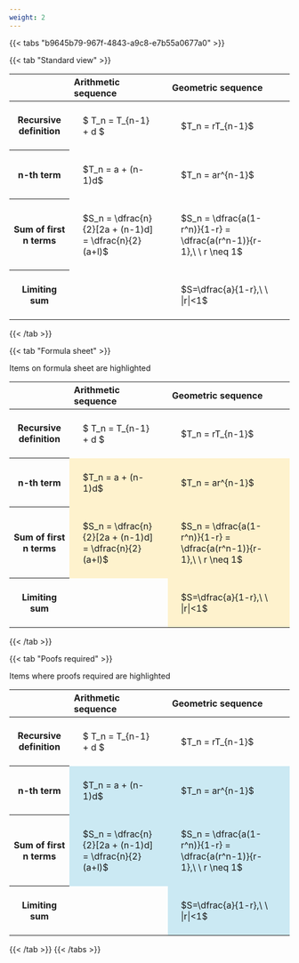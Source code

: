 ```yaml
---
weight: 2
---
```


{{< tabs "b9645b79-967f-4843-a9c8-e7b55a0677a0" >}}

{{< tab "Standard view" >}}

<style type="text/css">
#T_41d16 th.col_heading {
  text-align: left;
  font-size: 1em;
}
#T_41d16 td {
  text-align: left;
  font-size: 1em;
  padding: 1.5em;
}
</style>
<table id="T_41d16">
  <thead>
    <tr>
      <th class="blank level0" >&nbsp;</th>
      <th id="T_41d16_level0_col0" class="col_heading level0 col0" >Arithmetic sequence</th>
      <th id="T_41d16_level0_col1" class="col_heading level0 col1" >Geometric sequence</th>
    </tr>
  </thead>
  <tbody>
    <tr>
      <th id="T_41d16_level0_row0" class="row_heading level0 row0" >Recursive definition</th>
      <td id="T_41d16_row0_col0" class="data row0 col0" >$ T_n = T_{n-1} + d $</td>
      <td id="T_41d16_row0_col1" class="data row0 col1" >$T_n = rT_{n-1}$</td>
    </tr>
    <tr>
      <th id="T_41d16_level0_row1" class="row_heading level0 row1" >n-th term</th>
      <td id="T_41d16_row1_col0" class="data row1 col0" >$T_n = a + (n-1)d$</td>
      <td id="T_41d16_row1_col1" class="data row1 col1" >$T_n = ar^{n-1}$</td>
    </tr>
    <tr>
      <th id="T_41d16_level0_row2" class="row_heading level0 row2" >Sum of first n terms</th>
      <td id="T_41d16_row2_col0" class="data row2 col0" >$S_n = \dfrac{n}{2}[2a + (n-1)d] = \dfrac{n}{2}(a+l)$</td>
      <td id="T_41d16_row2_col1" class="data row2 col1" >$S_n = \dfrac{a(1-r^n)}{1-r} = \dfrac{a(r^n-1)}{r-1},\ \  r \neq 1$</td>
    </tr>
    <tr>
      <th id="T_41d16_level0_row3" class="row_heading level0 row3" >Limiting sum</th>
      <td id="T_41d16_row3_col0" class="data row3 col0" ></td>
      <td id="T_41d16_row3_col1" class="data row3 col1" >$S=\dfrac{a}{1-r},\ \ |r|<1$</td>
    </tr>
  </tbody>
</table>
{{< /tab >}}

{{< tab "Formula sheet" >}}

Items on formula sheet are highlighted 
<br>
<style type="text/css">
#T_f7356 th.col_heading {
  text-align: left;
  font-size: 1em;
}
#T_f7356 td {
  text-align: left;
  font-size: 1em;
  padding: 1.5em;
}
#T_f7356_row0_col0, #T_f7356_row0_col1, #T_f7356_row3_col0 {
  background-color: rgba(0,0,0,0);
}
#T_f7356_row1_col0, #T_f7356_row1_col1, #T_f7356_row2_col0, #T_f7356_row2_col1, #T_f7356_row3_col1 {
  background-color: rgba(255,194,10, 0.2);
}
</style>
<table id="T_f7356">
  <thead>
    <tr>
      <th class="blank level0" >&nbsp;</th>
      <th id="T_f7356_level0_col0" class="col_heading level0 col0" >Arithmetic sequence</th>
      <th id="T_f7356_level0_col1" class="col_heading level0 col1" >Geometric sequence</th>
    </tr>
  </thead>
  <tbody>
    <tr>
      <th id="T_f7356_level0_row0" class="row_heading level0 row0" >Recursive definition</th>
      <td id="T_f7356_row0_col0" class="data row0 col0" >$ T_n = T_{n-1} + d $</td>
      <td id="T_f7356_row0_col1" class="data row0 col1" >$T_n = rT_{n-1}$</td>
    </tr>
    <tr>
      <th id="T_f7356_level0_row1" class="row_heading level0 row1" >n-th term</th>
      <td id="T_f7356_row1_col0" class="data row1 col0" >$T_n = a + (n-1)d$</td>
      <td id="T_f7356_row1_col1" class="data row1 col1" >$T_n = ar^{n-1}$</td>
    </tr>
    <tr>
      <th id="T_f7356_level0_row2" class="row_heading level0 row2" >Sum of first n terms</th>
      <td id="T_f7356_row2_col0" class="data row2 col0" >$S_n = \dfrac{n}{2}[2a + (n-1)d] = \dfrac{n}{2}(a+l)$</td>
      <td id="T_f7356_row2_col1" class="data row2 col1" >$S_n = \dfrac{a(1-r^n)}{1-r} = \dfrac{a(r^n-1)}{r-1},\ \  r \neq 1$</td>
    </tr>
    <tr>
      <th id="T_f7356_level0_row3" class="row_heading level0 row3" >Limiting sum</th>
      <td id="T_f7356_row3_col0" class="data row3 col0" ></td>
      <td id="T_f7356_row3_col1" class="data row3 col1" >$S=\dfrac{a}{1-r},\ \ |r|<1$</td>
    </tr>
  </tbody>
</table>
{{< /tab >}}

{{< tab "Poofs required" >}}

Items where proofs required are highlighted 
<br>
<style type="text/css">
#T_55f03 th.col_heading {
  text-align: left;
  font-size: 1em;
}
#T_55f03 td {
  text-align: left;
  font-size: 1em;
  padding: 1.5em;
}
#T_55f03_row0_col0, #T_55f03_row0_col1, #T_55f03_row3_col0 {
  background-color: rgba(0,0,0,0);
}
#T_55f03_row1_col0, #T_55f03_row1_col1, #T_55f03_row2_col0, #T_55f03_row2_col1, #T_55f03_row3_col1 {
  background-color: rgba(0,150,200, 0.2);
}
</style>
<table id="T_55f03">
  <thead>
    <tr>
      <th class="blank level0" >&nbsp;</th>
      <th id="T_55f03_level0_col0" class="col_heading level0 col0" >Arithmetic sequence</th>
      <th id="T_55f03_level0_col1" class="col_heading level0 col1" >Geometric sequence</th>
    </tr>
  </thead>
  <tbody>
    <tr>
      <th id="T_55f03_level0_row0" class="row_heading level0 row0" >Recursive definition</th>
      <td id="T_55f03_row0_col0" class="data row0 col0" >$ T_n = T_{n-1} + d $</td>
      <td id="T_55f03_row0_col1" class="data row0 col1" >$T_n = rT_{n-1}$</td>
    </tr>
    <tr>
      <th id="T_55f03_level0_row1" class="row_heading level0 row1" >n-th term</th>
      <td id="T_55f03_row1_col0" class="data row1 col0" >$T_n = a + (n-1)d$</td>
      <td id="T_55f03_row1_col1" class="data row1 col1" >$T_n = ar^{n-1}$</td>
    </tr>
    <tr>
      <th id="T_55f03_level0_row2" class="row_heading level0 row2" >Sum of first n terms</th>
      <td id="T_55f03_row2_col0" class="data row2 col0" >$S_n = \dfrac{n}{2}[2a + (n-1)d] = \dfrac{n}{2}(a+l)$</td>
      <td id="T_55f03_row2_col1" class="data row2 col1" >$S_n = \dfrac{a(1-r^n)}{1-r} = \dfrac{a(r^n-1)}{r-1},\ \  r \neq 1$</td>
    </tr>
    <tr>
      <th id="T_55f03_level0_row3" class="row_heading level0 row3" >Limiting sum</th>
      <td id="T_55f03_row3_col0" class="data row3 col0" ></td>
      <td id="T_55f03_row3_col1" class="data row3 col1" >$S=\dfrac{a}{1-r},\ \ |r|<1$</td>
    </tr>
  </tbody>
</table>
{{< /tab >}}
{{< /tabs >}}
